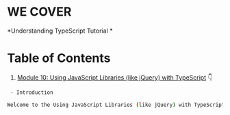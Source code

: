 # WE COVER

*Understanding TypeScript Tutorial *

# Table of Contents


1. [Module 10: Using JavaScript Libraries (like jQuery) with TypeScript]() 👇

	 
```bash
 - Introduction

Welcome to the Using JavaScript Libraries (like jQuery) with TypeScript.
```

